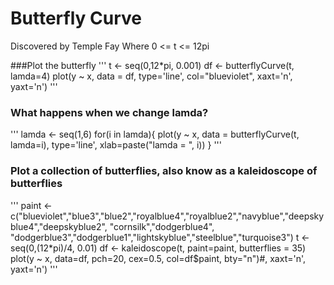 # Butterfly Curve
Discovered by Temple Fay
Where 0 <= t <= 12pi

###Plot the butterfly
'''
t <-  seq(0,12*pi, 0.001)
df <- butterflyCurve(t, lamda=4)
plot(y ~ x, data = df, type='line', col="blueviolet", xaxt='n', yaxt='n') 
'''

### What happens when we change lamda?
'''
lamda <- seq(1,6)
for(i in lamda){
  plot(y ~ x, data = butterflyCurve(t, lamda=i), type='line',
       xlab=paste("lamda = ", i))
}
'''

### Plot a collection of butterflies, also know as a kaleidoscope of butterflies
'''
paint <- c("blueviolet","blue3","blue2","royalblue4","royalblue2","navyblue","deepskyblue4","deepskyblue2",
           "cornsilk","dodgerblue4", "dodgerblue3","dodgerblue1","lightskyblue","steelblue","turquoise3")
t <-  seq(0,(12*pi)/4, 0.01)
df <- kaleidoscope(t, paint=paint, butterflies = 35)
plot(y ~ x, data=df, pch=20, cex=0.5, col=df$paint, bty="n")#, xaxt='n', yaxt='n')
'''